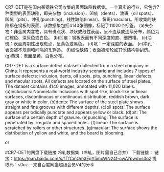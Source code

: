 CR7-DET是在国内某钢铁公司收集的表面缺陷数据集。一个真实的行业，它包含7种类型的表面缺陷，即夹杂物（inclusion）、凹痕（dents）、油斑（oil spots）、凹坑（pits）、冲孔(punching)、线性缺陷(linear)、黄斑(macular)。所收集的缺陷都在钢板的表面。该数据集包括4140张图像，标记了11020个标签。
(a)夹杂物：非金属内含物，具有斑点状、块状或线性表面，呈不连续或连续分布，颜色为红棕色、深灰色或白色。
(b)凹痕：钢板表面有不同深度的直、细凹槽。
(c)油斑：表面周期性出现斑点，呈黄色或黑色。
(d)坑：一定深度的表面。
(e)冲孔：表面被不规则和间隔的孔穿透。
(f)线性缺陷：表面被滚轮或其他结构物刮伤。
(g)黄斑：表面呈黄、白色分布。

CR7-DET is a surface defect dataset collected from a steel company in China. It represents a real-world industry scenario and includes 7 types of surface defects: inclusion, dents, oil spots, pits, punching, linear defects, and macular spots. All defects are located on the surface of steel plates. The dataset contains 4140 images, annotated with 11,020 labels.
(a)inclusions: Nonmetallic inclusions with spot-like, block-like or linear surfaces, discontinuous or continuous distribution, reddish brown, dark gray or white in color. 
(b)dents: The surface of the steel plate shows straight and fine grooves with different depths. 
(c)oil spots: The surface appears periodically punctate and appears yellow or black. 
(d)pit: The surface of a certain depth of gravure. (e)punching: The surface is penetrated by irregular and spaced holes. 
(f)linear: The surface is scratched by rollers or other structures. 
(g)macular: The surface shows the distribution of yellow and white, and the board is blooming.

or

#CR7-DET的网盘下载链接
冷轧数据集（冷轧，图片需自己合并）
下载链接：
链接：https://pan.baidu.com/s/1TfCmOm3EgY5mxWN24f-owA?pwd=s0oz 
提取码：s0oz 
--来自百度网盘超级会员V4的分享
